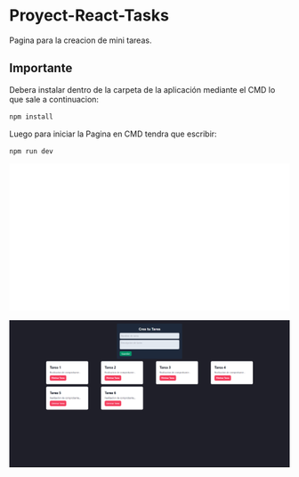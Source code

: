 # Proyect-React-Tasks
Pagina para la creacion de mini tareas.


## Importante 
Debera instalar dentro de la carpeta de la aplicación mediante el CMD lo que sale a continuacion:

```bash
npm install 
```
Luego para iniciar la Pagina en CMD tendra que escribir:

```bash
npm run dev
```
![1](./src/assets/1.png)

![2](./src/assets/2.png)


